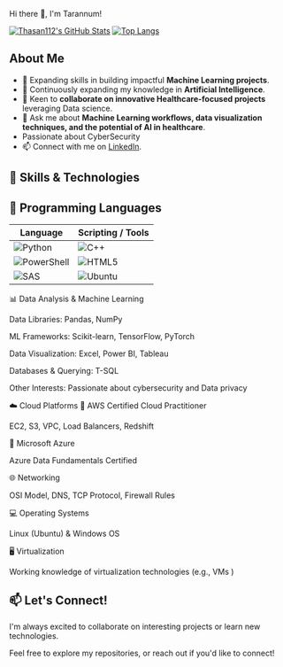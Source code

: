 Hi there 👋, I'm Tarannum!


[![Thasan112's GitHub Stats](https://github-readme-stats.vercel.app/api?username=Thasan112&show_icons=true&theme=radical)](https://github.com/Thasan112)
[![Top Langs](https://github-readme-stats.vercel.app/api/top-langs/?username=Thasan112&layout=compact&theme=radical)](https://github.com/Thasan112)


## About Me

- 🔭 Expanding skills in building impactful **Machine Learning projects**.
- 🌱 Continuously expanding my knowledge in **Artificial Intelligence**.
- 👯 Keen to **collaborate on innovative Healthcare-focused projects** leveraging Data science.
- 💬 Ask me about **Machine Learning workflows, data visualization techniques, and the potential of AI in healthcare**.
-  Passionate about CyberSecurity 
- 📫 Connect with me on [LinkedIn](https://www.linkedin.com/in/tarannum-h/).


## 🚀 Skills & Technologies

## 🧠 Programming Languages

| Language | Scripting / Tools |
|----------|-------------------|
| ![Python](https://img.shields.io/badge/Python-3776AB?style=for-the-badge&logo=python&logoColor=white) | ![C++](https://img.shields.io/badge/C++-00599C?style=for-the-badge&logo=c%2B%2B&logoColor=white) |
| ![PowerShell](https://img.shields.io/badge/PowerShell-5391FE?style=for-the-badge&logo=powershell&logoColor=white) | ![HTML5](https://img.shields.io/badge/HTML5-E34F26?style=for-the-badge&logo=html5&logoColor=white) |
| ![SAS](https://img.shields.io/badge/SAS-1A6EBB?style=for-the-badge&logo=sas&logoColor=white) | ![Ubuntu](https://img.shields.io/badge/Ubuntu-E95420?style=for-the-badge&logo=ubuntu&logoColor=white) |



📊 Data Analysis & Machine Learning

Data Libraries: Pandas, NumPy

ML Frameworks: Scikit-learn, TensorFlow, PyTorch

Data Visualization: Excel, Power BI, Tableau

Databases & Querying: T-SQL

Other Interests: Passionate about cybersecurity and Data privacy

☁️ Cloud Platforms
🔹 AWS Certified Cloud Practitioner

EC2, S3, VPC, Load Balancers, Redshift

🔹 Microsoft Azure

Azure Data Fundamentals Certified

🌐 Networking

OSI Model, DNS, TCP Protocol, Firewall Rules

💻 Operating Systems

Linux (Ubuntu) & Windows OS

🖥️ Virtualization

Working knowledge of virtualization technologies (e.g., VMs )

## 📫 Let's Connect!

I'm always excited to collaborate on interesting projects or learn new technologies.

Feel free to explore my repositories, or reach out if you'd like to connect!
